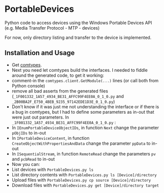 PortableDevices
===============

Python code to access devices using the Windows Portable Devices API  (e.g. Media Transfer Protocol - MTP - devices)

For now, only directory listing and transfer to the device is implemented.

Installation and Usage
----------------------

- Get [comtypes](https://pypi.python.org/pypi/comtypes).
- Next you need let comtypes build the interfaces. I needed to fiddle around the generated code, to get it working:
 - comment-in the `comtypes.client.GetModule(...)` lines (or call both from Python console)
 - remove all bad asserts from the generated files (`_1F001332_1A57_4934_BE31_AFFC99F4EE0A_0_1_0.py` and `_2B00BA2F_E750_4BEB_9235_97142EDE1D3E_0_1_0.py`)
 - Don't know if it was just me not understanding the interface or if there is a bug in comtypes, but I had to define some parameters as in-out that were just out parameters. In `_1F001332_1A57_4934_BE31_AFFC99F4EE0A_0_1_0.py` :
  - In `IEnumPortableDeviceObjectIDs`, in function `Next` change the parameter `pObjIDs` to in-out
  - In `IPortableDeviceContent`, in function `CreateObjectWithPropertiesAndData` change the parameter `ppData` to in-out
  - In `ISequentialStream`, in function `RemoteRead` change the parameters `pv` and `pcbRead` to in-out
- Now you can:
 - List devices with `PortableDevices.py ls`
 - List directory contents with `PortableDevices.py ls [Device]/directory`
 - Upload files with `PortableDevices.py cp source [Device]/directory`
 - Download files with `PortableDevices.py get [Device]/directory target`